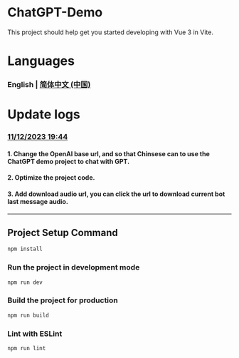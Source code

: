 # ChatGPT-Demo

This project should help get you started developing with Vue 3 in Vite.

# Languages
### English | [简体中文 (中国)](https://github.com/qaz3440798292/chatgpt-demo/blob/main/README-CN.md)

# Update logs

### [11/12/2023 19:44]() 
#### 1. Change the OpenAI base url, and so that Chinsese can to use the ChatGPT demo project to chat with GPT.
#### 2. Optimize the project code.
#### 3. Add download audio url, you can click the url to download current bot last message audio.

___________

## Project Setup Command

```sh
npm install
```

### Run the project in development mode

```sh
npm run dev
```

### Build the project for production

```sh
npm run build
```

### Lint with ESLint

```sh
npm run lint
```
